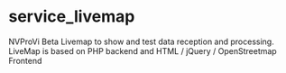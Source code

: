 # service_livemap
NVProVi Beta Livemap to show and test data reception and processing.
LiveMap is based on PHP backend and HTML / jQuery / OpenStreetmap Frontend
